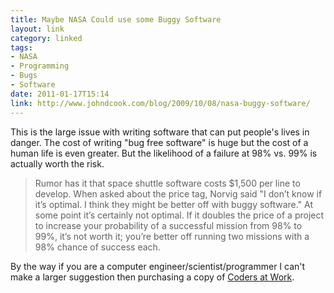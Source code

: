 ```yaml
---
title: Maybe NASA Could use some Buggy Software
layout: link
category: linked
tags:
- NASA
- Programming
- Bugs
- Software
date: 2011-01-17T15:14
link: http://www.johndcook.com/blog/2009/10/08/nasa-buggy-software/
---
```


This is the large issue with writing software that can put people's lives in danger. The cost of writing "bug free software" is huge but the cost of a human life is even greater. But the likelihood of a failure at 98% vs. 99% is actually worth the risk.

> Rumor has it that space shuttle software costs $1,500 per line to develop. When asked about the price tag, Norvig said "I don’t know if it’s optimal. I think they might be better off with buggy software." At some point it’s certainly not optimal. If it doubles the price of a project to increase your probability of a successful mission from 98% to 99%, it’s not worth it; you’re better off running two missions with a 98% chance of success each.

By the way if you are a computer engineer/scientist/programmer I can't make a larger suggestion then purchasing a copy of [Coders at Work](http://codersatwork.com/).